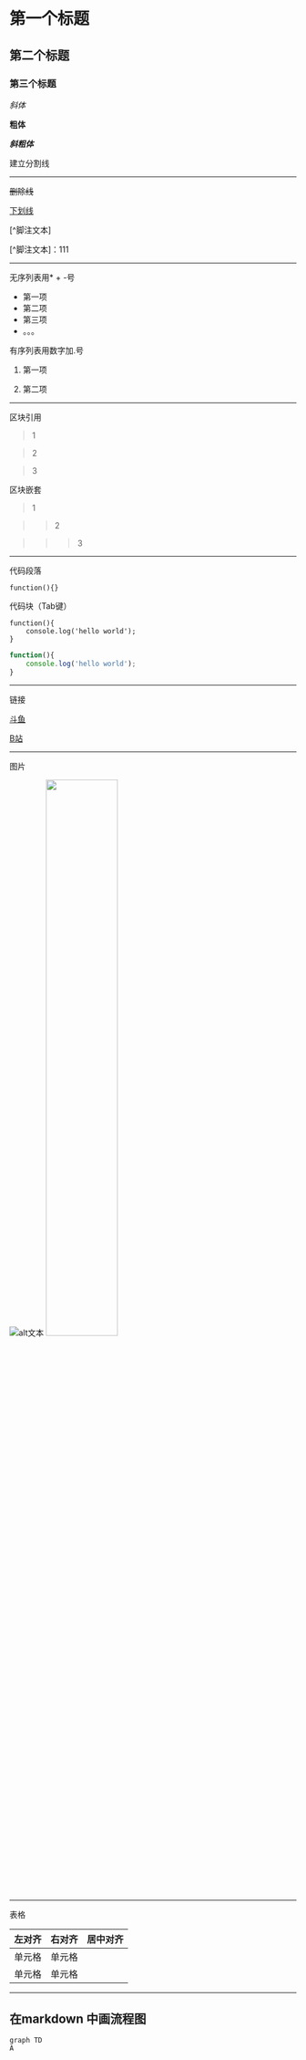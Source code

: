 # 第一个标题
## 第二个标题
### 第三个标题
*斜体*

**粗体**

***斜粗体***

建立分割线

***

~~删除线~~

<u>下划线</u>

[^脚注文本]

[^脚注文本]：111

***

无序列表用* + -号

* 第一项
* 第二项
* 第三项
* 。。。

有序列表用数字加.号

1. 第一项

2. 第二项

***

区块引用

>1

>2

>3

区块嵌套

>1

>>2

>>>3

***

代码段落

`function(){}`

代码块（Tab键）
    
    function(){
        console.log('hello world');
    }



```javascript
function(){
    console.log('hello world');
}
```

***

链接

[斗鱼](https://www.douyu.com)

[B站][1]

[1]:https://www.bilibili.com

***

图片

![alt文本](https://image.pzhan.com/20190928/2d478b52796bb0a5e50bcf90ce075028_900.jpg)
<img src='https://image.pzhan.com/20190928/2d478b52796bb0a5e50bcf90ce075028_900.jpg' width='50%'>

***

表格

| 左对齐 | 右对齐 |居中对齐 |
| :--- | ---: | :---:|
|单元格|单元格|
|单元格|单元格|

***

## 在markdown 中画流程图

```mermaid
graph TD
A
```










